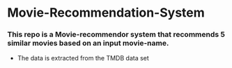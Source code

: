 # Movie-Recommendation-System

### This repo is a Movie-recommendor system that recommends 5 similar movies based on an input movie-name.

- The data is extracted from the TMDB data set
